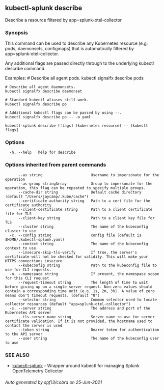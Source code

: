 ## kubectl-splunk describe

Describe a resource filtered by app=splunk-otel-collector

### Synopsis

This command can be used to describe any Kubernetes resource (e.g. pods, daemonsets, configmaps)
that is automatically filtered by app=splunk-otel-collector.

Any additional flags are passed directly through to the underlying kubectl describe command.

Examples:
	# Describe all agent pods.
	kubectl signalfx describe pods

	# Describe all agent daemonsets.
	kubectl signalfx describe daemonset

	# Standard kubectl aliases still work.
	kubectl signalfx describe po

	# Additional kubectl flags can be passed by using --.
	kubectl signalfx describe po -- -o yaml


```
kubectl-splunk describe [flags] [kubernetes resource] -- [kubectl flags]
```

### Options

```
  -h, --help   help for describe
```

### Options inherited from parent commands

```
      --as string                      Username to impersonate for the operation
      --as-group stringArray           Group to impersonate for the operation, this flag can be repeated to specify multiple groups.
      --cache-dir string               Default cache directory (default "/Users/jaycamp/.kube/cache")
      --certificate-authority string   Path to a cert file for the certificate authority
      --client-certificate string      Path to a client certificate file for TLS
      --client-key string              Path to a client key file for TLS
      --cluster string                 The name of the kubeconfig cluster to use
  -c, --config string                  config file (default is $HOME/.kubectl-splunk.yaml)
      --context string                 The name of the kubeconfig context to use
      --insecure-skip-tls-verify       If true, the server's certificate will not be checked for validity. This will make your HTTPS connections insecure
      --kubeconfig string              Path to the kubeconfig file to use for CLI requests.
  -n, --namespace string               If present, the namespace scope for this CLI request
      --request-timeout string         The length of time to wait before giving up on a single server request. Non-zero values should contain a corresponding time unit (e.g. 1s, 2m, 3h). A value of zero means don't timeout requests. (default "0")
      --selector string                Common selector used to locate collector resources (default "app=splunk-otel-collector")
  -s, --server string                  The address and port of the Kubernetes API server
      --tls-server-name string         Server name to use for server certificate validation. If it is not provided, the hostname used to contact the server is used
      --token string                   Bearer token for authentication to the API server
      --user string                    The name of the kubeconfig user to use
```

### SEE ALSO

* [kubectl-splunk](kubectl-splunk.md)	 - Wrapper around kubectl for managing Splunk OpenTelemetry Collector

###### Auto generated by spf13/cobra on 25-Jun-2021

